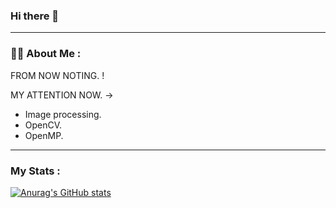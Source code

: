 ### Hi there 👋 
---
### :woman_technologist: About Me :
FROM NOW NOTING. ! <br/>

MY ATTENTION NOW. -> 
- Image processing.
- OpenCV.
- OpenMP.
---

### My Stats :
[![Anurag's GitHub stats](https://github-readme-stats.vercel.app/api?username=KirttiphoomEarth)](https://github.com/anuraghazra/github-readme-stats)
<!--
**KirttiphoomEarth/KirttiphoomEarth** is a ✨ _special_ ✨ repository because its `README.md` (this file) appears on your GitHub profile.

Here are some ideas to get you started:

- 🔭 I’m currently working on ...
- 🌱 I’m currently learning ...
- 👯 I’m looking to collaborate on ...
- 🤔 I’m looking for help with ...
- 💬 Ask me about ...
- 📫 How to reach me: ...
- 😄 Pronouns: ...
- ⚡ Fun fact: ...
-->
